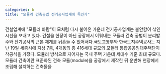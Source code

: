```yaml
---
categories: b
title: "모듈러 건축공법 전기공사업계에 독인가"
---
```

건설업계에 "모듈러 바람"이 모처럼 다시 불어온 가운데 전기공사업계는 불안함이 섞인 시선을 보내고 있다. 건설을 현장이 아닌 공장에서 이뤄내는 모듈러 건축 공법이 분리발주와 전기공사의 근본 체계를 뒤흔들 수 있어서다.국토교통부와 한국토지주택공사는 지난 19일 세종시에 지상 7층, 4개동의 총 416세대 규모의 모듈러 통합공공임대주택단지 착공식을 가졌다. 모듈러 방식으로 지어지는 국내 주택 가운데 세대수 기준 최대 규모다.모듈러 건축이란 표준화된 건축 모듈(module)을 공장에서 제작한 뒤 운반해 현장에서 조립해 설치하는 건축물을 